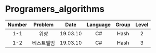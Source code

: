 # Programers_algorithms

| Number | Problem | Date | Language | Group | Level |
|:------:|:------:|:------:|:------:|:------:|:------:| 
|  1-1  |  위장           |19.03.10|  C#  |Hash| 2 |
|  1-2  |  베스트앨범     |19.03.10|  C#  |Hash| 3 |
